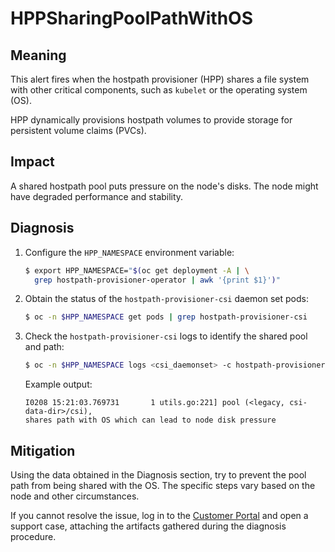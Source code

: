 # HPPSharingPoolPathWithOS
<!-- Edited by Jiří Herrmann, 10 Nov 2022 -->

## Meaning

This alert fires when the hostpath provisioner (HPP) shares a file
system with other critical components, such as `kubelet` or the operating
system (OS).

HPP dynamically provisions hostpath volumes to provide storage for
persistent volume claims (PVCs).

## Impact

A shared hostpath pool puts pressure on the node's disks. The node
might have degraded performance and stability.

## Diagnosis

1. Configure the `HPP_NAMESPACE` environment variable:

   ```bash
   $ export HPP_NAMESPACE="$(oc get deployment -A | \
     grep hostpath-provisioner-operator | awk '{print $1}')"
   ```

2. Obtain the status of the `hostpath-provisioner-csi` daemon set
pods:

   ```bash
   $ oc -n $HPP_NAMESPACE get pods | grep hostpath-provisioner-csi
   ```

3. Check the `hostpath-provisioner-csi` logs to identify the shared
pool and path:

   ```bash
   $ oc -n $HPP_NAMESPACE logs <csi_daemonset> -c hostpath-provisioner
   ```

   Example output:

   ```text
   I0208 15:21:03.769731       1 utils.go:221] pool (<legacy, csi-data-dir>/csi),
   shares path with OS which can lead to node disk pressure
   ```

## Mitigation

Using the data obtained in the Diagnosis section, try to prevent the
pool path from being shared with the OS. The specific steps vary based
on the node and other circumstances.

If you cannot resolve the issue, log in to the
[Customer Portal](https://access.redhat.com) and open a support case,
attaching the artifacts gathered during the diagnosis procedure.
